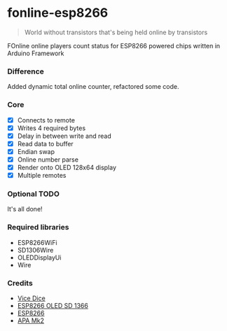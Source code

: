 # fonline-esp8266


> World without transistors that's being held online by transistors

FOnline online players count status for ESP8266 powered chips written in Arduino Framework

### Difference

Added dynamic total online counter, refactored some code.

### Core

- [x] Connects to remote
- [x] Writes 4 required bytes
- [x] Delay in between write and read
- [x] Read data to buffer
- [x] Endian swap
- [x] Online number parse
- [x] Render onto OLED 128x64 display
- [x] Multiple remotes

### Optional TODO

It's all done!

### Required libraries

- ESP8266WiFi
- SD1306Wire
- OLEDDisplayUi
- Wire

### Credits
- [Vice Dice](https://github.com/ViceDice)
- [ESP8266 OLED SD 1366](https://github.com/ThingPulse/esp8266-oled-ssd1306)
- [ESP8266](https://github.com/esp8266/Arduino)
- [APA Mk2](https://github.com/APAmk2)
